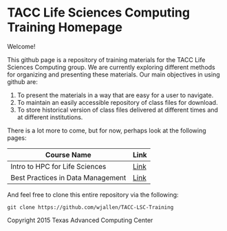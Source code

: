 # TACC Life Sciences Computing Training Homepage

Welcome!

This github page is a repository of training materials for the TACC Life
Sciences Computing group. We are currently exploring different methods for
organizing and presenting these materials. Our main objectives in using github
are:

1) To present the materials in a way that are easy for a user to navigate.
2) To maintain an easily accessible repository of class files for download.
3) To store historical version of class files delivered at different times and
at different institutions.

There is a lot more to come, but for now, perhaps look at the following pages:

Course Name                       | Link
--------------------------------- | ------------
Intro to HPC for Life Sciences    | [Link](/Intro/HPC/IntroToHPCforLSC)
Best Practices in Data Management | [Link](/Intro/HPC/DataManagement)

And feel free to clone this entire repository via the following:

```
git clone https://github.com/wjallen/TACC-LSC-Training
```

Copyright 2015 Texas Advanced Computing Center

